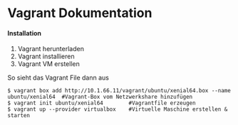 #  Vagrant Dokumentation

#### Installation

1. Vagrant herunterladen
2. Vagrant installieren
3. Vagrant VM erstellen


So sieht das Vagrant File dann aus
    
    $ vagrant box add http://10.1.66.11/vagrant/ubuntu/xenial64.box --name ubuntu/xenial64  #Vagrant-Box vom Netzwerkshare hinzufügen
    $ vagrant init ubuntu/xenial64        #Vagrantfile erzeugen
    $ vagrant up --provider virtualbox    #Virtuelle Maschine erstellen & starten
    

